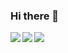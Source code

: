 ### Hi there 👋

<!--
**rabhareit/rabhareit** is a ✨ _special_ ✨ repository because its `README.md` (this file) appears on your GitHub profile.

Here are some ideas to get you started:

- 🔭 I’m currently working on ...
- 🌱 I’m currently learning ...
- 👯 I’m looking to collaborate on ...
- 🤔 I’m looking for help with ...
- 💬 Ask me about ...
- 📫 How to reach me: ...
- 😄 Pronouns: ...
- ⚡ Fun fact: ...
-->

<a href="https://github.com/anuraghazra/github-readme-stats">
  <img align="left" src="https://github-readme-stats.vercel.app/api?username=rabhareit&show_icons=true&count_private=true&theme=nord" />
  <img align="left" src="https://github-readme-stats.vercel.app/api/pin/?username=rabhareit&repo=Subsuke&theme=nord" />
</a>
<a href="https://github.com/anuraghazra/github-readme-stats">
  <img align="left" src="https://github-readme-stats.vercel.app/api/top-langs/?username=rabhareit&count_private=true&exclude_repo=data-science-exercise,dotfiles,minutes&theme=nord&langs_count=10" />
</a>
